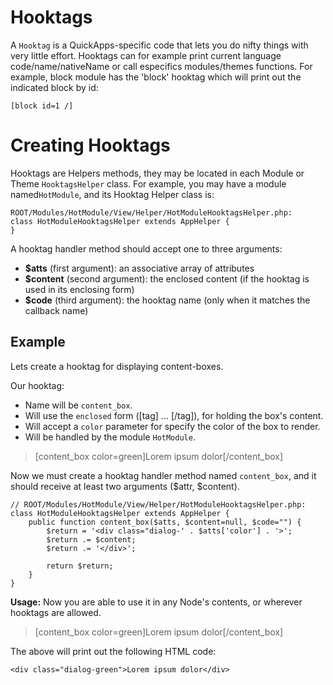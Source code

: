 Hooktags
========

A `Hooktag` is a QuickApps-specific code that lets you do nifty things with very little effort. Hooktags can for example print current language code/name/nativeName or call especifics modules/themes functions. For example, block module has the 'block' hooktag which will print out the indicated block by id:

    [block id=1 /] 


Creating Hooktags
=================

Hooktags are Helpers methods, they may be located in each Module or Theme `HooktagsHelper` class. For example, you may have a module named`HotModule`, and its Hooktag Helper class is:

    ROOT/Modules/HotModule/View/Helper/HotModuleHooktagsHelper.php:
    class HotModuleHooktagsHelper extends AppHelper {
    }

A hooktag handler method should accept one to three arguments: 

* **$atts** (first argument): an associative array of attributes
* **$content** (second argument): the enclosed content (if the hooktag is used in its enclosing form)
* **$code** (third argument): the hooktag name (only when it matches the callback name)

Example
-------

Lets create a hooktag for displaying content-boxes.

Our hooktag:

 * Name will be `content_box`.
 * Will use the `enclosed` form ([tag] ... [/tag]), for holding the box's content.
 * Will accept a `color` parameter for specify the color of the box to render.
 * Will be handled by the module `HotModule`.

> [content_box color=green]Lorem ipsum dolor[/content_box]

Now we must create a hooktag handler method named `content_box`, and it should receive at least two arguments ($attr, $content).

    // ROOT/Modules/HotModule/View/Helper/HotModuleHooktagsHelper.php:
    class HotModuleHooktagsHelper extends AppHelper {
        public function content_box($atts, $content=null, $code="") {
            $return = '<div class="dialog-' . $atts['color'] . '>';
            $return .= $content;
            $return .= '</div>';

            return $return;
        }
    }

**Usage:**
Now you are able to use it in any Node's contents, or wherever hooktags are allowed.


> [content_box color=green]Lorem ipsum dolor[/content_box]

The above will print out the following HTML code:

    <div class="dialog-green">Lorem ipsum dolor</div>